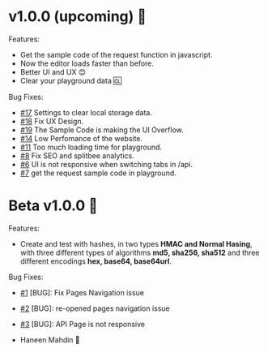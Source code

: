 # v1.0.0 (upcoming) 👋

Features:

- Get the sample code of the request function in javascript.
- Now the editor loads faster than before.
- Better UI and UX 😊
- Clear your playground data 🆑

Bug Fixes:

- [#17](https://github.com/haneenmahd/hashable/issues/17) Settings to clear local storage data.
- [#18](https://github.com/haneenmahd/hashable/issues/18) Fix UX Design.
- [#19](https://github.com/haneenmahd/hashable/issues/19) The Sample Code is making the UI Overflow.
- [#14](https://github.com/haneenmahd/hashable/issues/14) Low Perfomance of the website.
- [#11](https://github.com/haneenmahd/hashable/issues/11) Too much loading time for playground.
- [#8](https://github.com/haneenmahd/hashable/issues/8) Fix SEO and splitbee analytics.
- [#6](https://github.com/haneenmahd/hashable/issues/6) UI is not responsive when switching tabs in /api.
- [#7](https://github.com/haneenmahd/hashable/issues/7) get the request sample code in playground.

# Beta v1.0.0 🚀

Features:

- Create and test with hashes, in two types **HMAC and Normal Hasing**, with three different types of algorithms **md5, sha256, sha512** and three different encodings **hex, base64, base64url**.

Bug Fixes:

- [#1](https://github.com/haneenmahd/hashable/issues/1) [BUG]: Fix Pages Navigation issue
- [#2](https://github.com/haneenmahd/hashable/issues/1) [BUG]: re-opened pages navigation issue
- [#3](https://github.com/haneenmahd/hashable/issues/3) [BUG]: API Page is not responsive

- Haneen Mahdin 🚀
